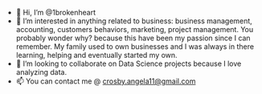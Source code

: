 - 👋 Hi, I’m @1brokenheart
- 👀 I’m interested in anything related to business: business management, accounting, customers behaviors, marketing, project management. You probably wonder why?  because this have been my passion since I can remember. My family used to own businesses and I was always in there learning, helping and eventually started my own.
- 💞️ I’m looking to collaborate on Data Science projects because I love analyzing data.
- 📫 You can contact me @ crosby.angela11@gmail.com

<!---
1brokenheart/1brokenheart is a ✨ special ✨ repository because its `README.md` (this file) appears on your GitHub profile.
You can click the Preview link to take a look at your changes.
--->

